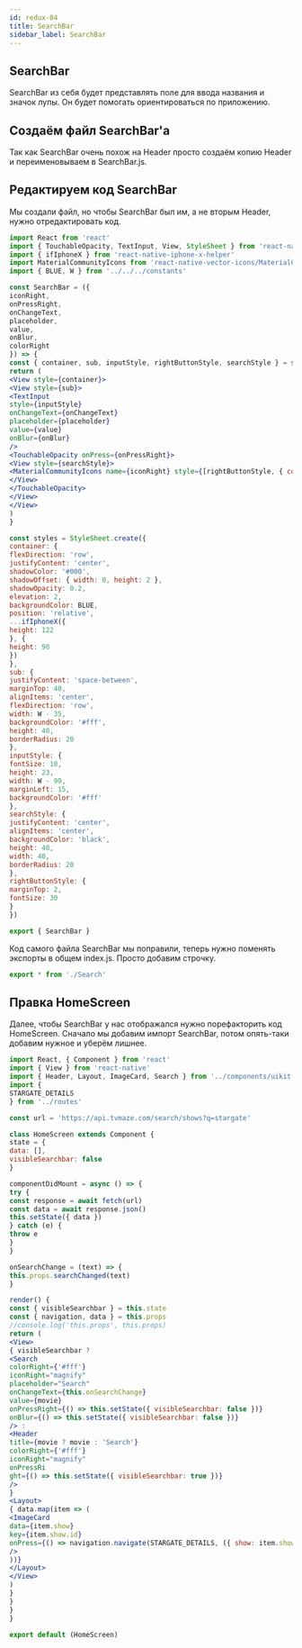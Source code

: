 ```yaml
---
id: redux-04
title: SearchBar
sidebar_label: SearchBar
---
```


## SearchBar
SearchBar из себя будет представлять поле для ввода названия и значок лупы. Он будет помогать ориентироваться по приложению.

## Создаём файл SearchBar'а
Так как SearchBar очень похож на Header просто создаём копию Header и переименовываем в SearchBar.js.

## Редактируем код SearchBar
Мы создали файл, но чтобы SearchBar был им, а не вторым Header, нужно отредактировать код.

```jsx
import React from 'react'
import { TouchableOpacity, TextInput, View, StyleSheet } from 'react-native'
import { ifIphoneX } from 'react-native-iphone-x-helper'
import MaterialCommunityIcons from 'react-native-vector-icons/MaterialCommunityIcons'
import { BLUE, W } from '../../../constants'

const SearchBar = ({
iconRight,
onPressRight,
onChangeText,
placeholder,
value,
onBlur,
colorRight
}) => {
const { container, sub, inputStyle, rightButtonStyle, searchStyle } = styles
return (
<View style={container}>
<View style={sub}>
<TextInput
style={inputStyle}
onChangeText={onChangeText}
placeholder={placeholder}
value={value}
onBlur={onBlur}
/>
<TouchableOpacity onPress={onPressRight}>
<View style={searchStyle}>
<MaterialCommunityIcons name={iconRight} style={[rightButtonStyle, { color: colorRight }]} />
</View>
</TouchableOpacity>
</View>
</View>
)
}

const styles = StyleSheet.create({
container: {
flexDirection: 'row',
justifyContent: 'center',
shadowColor: '#000',
shadowOffset: { width: 0, height: 2 },
shadowOpacity: 0.2,
elevation: 2,
backgroundColor: BLUE,
position: 'relative',
...ifIphoneX({
height: 122
}, {
height: 90
})
},
sub: {
justifyContent: 'space-between',
marginTop: 40,
alignItems: 'center',
flexDirection: 'row',
width: W - 35,
backgroundColor: '#fff',
height: 40,
borderRadius: 20
},
inputStyle: {
fontSize: 18,
height: 23,
width: W - 90,
marginLeft: 15,
backgroundColor: '#fff'
},
searchStyle: {
justifyContent: 'center',
alignItems: 'center',
backgroundColor: 'black',
height: 40,
width: 40,
borderRadius: 20
},
rightButtonStyle: {
marginTop: 2,
fontSize: 30
}
})

export { SearchBar }
```
Код самого файла SearchBar мы поправили, теперь нужно поменять экспорты в общем index.js. Просто добавим строчку. 
```jsx
export * from './Search' 
```

## Правка HomeScreen
Далее, чтобы SearchBar у нас отображался нужно порефакторить код HomeScreen. Сначало мы добавим импорт SearchBar, потом опять-таки добавим нужное и уберём лишнее. 
```jsx
import React, { Component } from 'react'
import { View } from 'react-native' 
import { Header, Layout, ImageCard, Search } from '../components/uikit'
import {
STARGATE_DETAILS
} from '../routes'

const url = 'https://api.tvmaze.com/search/shows?q=stargate'

class HomeScreen extends Component {
state = {
data: [],
visibleSearchbar: false
}

componentDidMount = async () => {
try {
const response = await fetch(url)
const data = await response.json()
this.setState({ data })
} catch (e) {
throw e
}
}

onSearchChange = (text) => {
this.props.searchChanged(text)
}

render() {
const { visibleSearchbar } = this.state
const { navigation, data } = this.props
//console.log('this.props', this.props)
return (
<View>
{ visibleSearchbar ?
<Search
colorRight={'#fff'}
iconRight="magnify"
placeholder="Search"
onChangeText={this.onSearchChange}
value={movie}
onPressRight={() => this.setState({ visibleSearchbar: false })}
onBlur={() => this.setState({ visibleSearchbar: false })}
/> :
<Header
title={movie ? movie : 'Search'} 
colorRight={'#fff'}
iconRight="magnify"
onPressRi
ght={() => this.setState({ visibleSearchbar: true })}
/> 
}
<Layout>
{ data.map(item => (
<ImageCard
data={item.show}
key={item.show.id}
onPress={() => navigation.navigate(STARGATE_DETAILS, ({ show: item.show }))}
/>
))}
</Layout>
</View>
)
}
}
}
}

export default (HomeScreen)
```